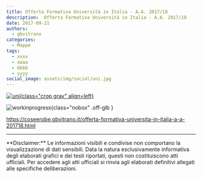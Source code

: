 ```yaml
---
title: Offerta Formativa Università in Italia - A.A. 2017/18
description:  Offerta Formativa Università in Italia - A.A. 2017/18
date: 2017-09-21
authors:
  - gbvitrano
categories:
  - Mappe
tags:
  - xxxx
  - aaaa
  - bbbb
  - yyyy
social_image: assets/img/social/uni.jpg
--- 
```

<style>.md-typeset code { background-color: #fff0;} 
</style>
[![uni](uni.jpg "Offerta Formativa Università in Italia - A.A. 2017/18" ){class="crop gray" align=left}](index.md) 

![workinprogress](https://coseerobe.it/assets/img/workinprogress.jpg "Work in progress"){class="nobox" .off-glb }

https://coseerobe.gbvitrano.it/offerta-formativa-universita-in-italia-a-a-201718.html

<hr>
**Disclaimer:** Le informazioni visibili e condivise non comportano la visualizzazione di dati sensibili. Data la natura esclusivamente informativa degli elaborati grafici e dei testi riportati, questi non costituiscono atti ufficiali. Per accedere agli atti ufficiali si rinvia agli elaborati definitivi allegati alle specifiche deliberazioni.